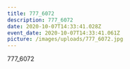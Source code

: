 ```yaml
---
title: 777_6072
description: 777_6072
date: 2020-10-07T14:33:41.028Z
event_date: 2020-10-07T14:33:41.061Z
picture: /images/uploads/777_6072.jpg
---
```

777_6072